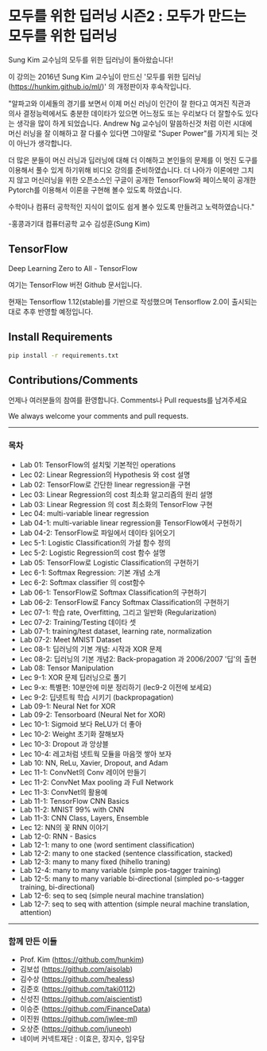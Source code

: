 # 모두를 위한 딥러닝 시즌2 : 모두가 만드는 모두를 위한 딥러닝

Sung Kim 교수님의 모두를 위한 딥러닝이 돌아왔습니다!

이 강의는 2016년 Sung Kim 교수님이 만드신 '모두를 위한 딥러닝(https://hunkim.github.io/ml/)' 의 개정판이자 후속작입니다.


"알파고와 이세돌의 경기를 보면서 이제 머신 러닝이 인간이 잘 한다고 여겨진 직관과 의사 결정능력에서도 충분한 데이타가 있으면 어느정도 또는 우리보다 더 잘할수도 있다는 생각을 많이 하게 되었습니다. Andrew Ng 교수님이 말씀하신것 처럼 이런 시대에 머신 러닝을 잘 이해하고 잘 다룰수 있다면 그야말로 "Super Power"를 가지게 되는 것이 아닌가 생각합니다.

더 많은 분들이 머신 러닝과 딥러닝에 대해 더 이해하고 본인들의 문제를 이 멋진 도구를 이용해서 풀수 있게 하기위해 비디오 강의를 준비하였습니다. 더 나아가 이론에만 그치지 않고 머신러닝을 위한 오픈소스인 구글이 공개한 TensorFlow와 페이스북이 공개한 Pytorch를 이용해서 이론을 구현해 볼수 있도록 하였습니다.

수학이나 컴퓨터 공학적인 지식이 없이도 쉽게 볼수 있도록 만들려고 노력하였습니다."

-홍콩과기대 컴퓨터공학 교수 김성훈(Sung Kim)

## TensorFlow
Deep Learning Zero to All - TensorFlow

여기는 TensorFlow 버전 Github 문서입니다.

현재는 Tensorflow 1.12(stable)를 기반으로 작성했으며 Tensorflow 2.0이 출시되는 대로 추후 반영할 예정입니다.


## Install Requirements
```bash
pip install -r requirements.txt
```

## Contributions/Comments
언제나 여러분들의 참여를 환영합니다. Comments나 Pull requests를 남겨주세요

We always welcome your comments and pull requests.

------------------------------------

### 목차
* Lab 01: TensorFlow의 설치및 기본적인 operations
* Lec 02: Linear Regression의 Hypothesis 와 cost 설명
* Lab 02: TensorFlow로 간단한 linear regression을 구현
* Lec 03: Linear Regression의 cost 최소화 알고리즘의 원리 설명
* Lab 03: Linear Regression 의 cost 최소화의 TensorFlow 구현
* Lec 04: multi-variable linear regression
* Lab 04-1: multi-variable linear regression을 TensorFlow에서 구현하기
* Lab 04-2: TensorFlow로 파일에서 데이타 읽어오기
* Lec 5-1: Logistic Classification의 가설 함수 정의
* Lec 5-2: Logistic Regression의 cost 함수 설명
* Lab 05: TensorFlow로 Logistic Classification의 구현하기
* Lec 6-1: Softmax Regression: 기본 개념 소개
* Lec 6-2: Softmax classifier 의 cost함수
* Lab 06-1: TensorFlow로 Softmax Classification의 구현하기
* Lab 06-2: TensorFlow로 Fancy Softmax Classification의 구현하기
* Lec 07-1: 학습 rate, Overfitting, 그리고 일반화 (Regularization)
* Lec 07-2: Training/Testing 데이타 셋
* Lab 07-1: training/test dataset, learning rate, normalization
* Lab 07-2: Meet MNIST Dataset
* Lec 08-1: 딥러닝의 기본 개념: 시작과 XOR 문제
* Lec 08-2: 딥러닝의 기본 개념2: Back-propagation 과 2006/2007 '딥'의 출현
* Lab 08: Tensor Manipulation
* Lec 9-1: XOR 문제 딥러닝으로 풀기
* Lec 9-x: 특별편: 10분안에 미분 정리하기 (lec9-2 이전에 보세요)
* Lec 9-2:  딥넷트웍 학습 시키기 (backpropagation)
* Lab 09-1: Neural Net for XOR
* Lab 09-2: Tensorboard (Neural Net for XOR)
* Lec 10-1: Sigmoid 보다 ReLU가 더 좋아
* Lec 10-2: Weight 초기화 잘해보자
* Lec 10-3: Dropout 과 앙상블
* Lec 10-4: 레고처럼 넷트웍 모듈을 마음껏 쌓아 보자
* Lab 10: NN, ReLu, Xavier, Dropout, and Adam
* Lec 11-1: ConvNet의 Conv 레이어 만들기
* Lec 11-2: ConvNet Max pooling 과 Full Network
* Lec 11-3: ConvNet의 활용예
* Lab 11-1: TensorFlow CNN Basics
* Lab 11-2: MNIST 99% with CNN
* Lab 11-3: CNN Class, Layers, Ensemble
* Lec 12: NN의 꽃 RNN 이야기
* Lab 12-0: RNN - Basics
* Lab 12-1: many to one (word sentiment classification)
* Lab 12-2: many to one stacked (sentence classification, stacked)
* Lab 12-3: many to many fixed (hihello traning)
* Lab 12-4: many to many variable (simple pos-tagger training)
* Lab 12-5: many to many variable bi-directional (simpled po-s-tagger training, bi-directional)
* Lab 12-6: seq to seq (simple neural machine translation)
* Lab 12-7: seq to seq with attention (simple neural machine translation, attention)

--------------------------

### 함께 만든 이들

* Prof. Kim (https://github.com/hunkim)
* 김보섭 (https://github.com/aisolab)
* 김수상 (https://github.com/healess)
* 김준호 (https://github.com/taki0112)
* 신성진 (https://github.com/aiscientist)
* 이승준 (https://github.com/FinanceData)
* 이진원 (https://github.com/jwlee-ml)
* 오상준 (https://github.com/juneoh)
* 네이버 커넥트재단 : 이효은, 장지수, 임우담


